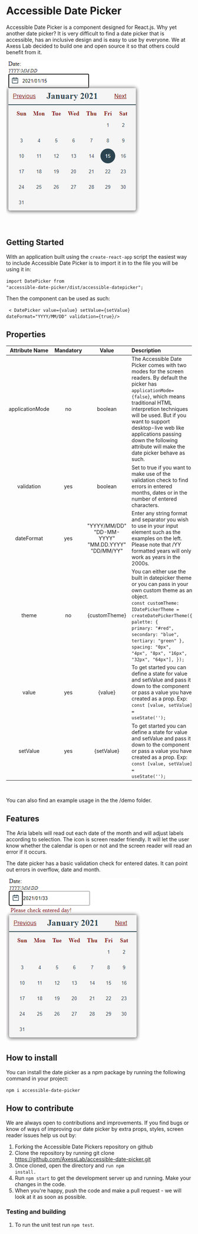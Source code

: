 # Accessible Date Picker

Accessible Date Picker is a component designed for React.js. Why yet another date picker? 
It is very difficult to find a date picker that is accessible, has an inclusive design
and is easy to use by everyone.
We at Axess Lab decided to build one and open source it so that others could benefit 
from it. 

 ![DatePicker](./images/datePickerImage.png)

<br/>

## Getting Started 
With an application built using the <code>create-react-app</code> script the easiest way to include Accessible Date Picker is to import it in to the file you will be using it in:

<code>import DatePicker from "accessible-date-picker/dist/accessible-datepicker";</code>

Then the component can be used as such: 

<code> < DatePicker value={value} setValue={setValue} dateFormat="YYYY/MM/DD" validation={true}/> </code>


## Properties

| Attribute Name | Mandatory | Value | Description |    
| :-----------: |:-----------:| :-----------:| :-----|
| applicationMode | no    | boolean  | The Accessible Date Picker comes with two modes for the screen readers. By default the picker has <code>applicationMode={false}</code>, which means traditional HTML interpretion techniques will be used. But if you want to support desktop-live web like applications passing down the following attribute will make the date picker behave as such.  |
| validation | yes   | boolean  | Set to true if you want to make use of the validation check to find errors in entered months, dates or in the number of entered characters.  |
| dateFormat | yes     | "YYYY/MM/DD"  "DD-MM-YYYY" "MM.DD.YYYY" "DD/MM/YY" |   Enter any string format and separator you wish to use in your input element such as the examples on the left. Please note that /YY formatted years will only work as years in the 2000s. |
| theme | no    | {customTheme} |   You can either use the built in datepicker theme or you can pass in your own custom  theme as an object. <code> const customTheme: IDatePickerTheme = createDatePickerTheme({ palette: {       primary: "#red", secondary: "blue", tertiary: "green" },  spacing: "0px", "4px", "8px", "16px", "32px", "64px"], }); </code> |
| value | yes      |    {value} | To get started you can define a state for value and setValue and pass it down to the component or pass a value you have created as a prop. Exp:  <code>const [value, setValue] = useState('');</code>
| setValue | yes      |    {setValue} | To get started you can define a state for value and setValue and pass it down to the component or pass a value you have created as a prop. Exp: <code>const [value, setValue] = useState('');</code> | 
<br/>

You can also find an example usage in the the /demo folder.



## Features

The Aria labels will read out each date of the month and will adjust labels according to selection. The icon is
screen reader friendly. It will let the user know whether the calendar is open or not and the screen reader 
will read an error if it occurs.

The date picker has a basic validation check for entered dates. It can point out errors in 
overflow, date and month.

 ![DatePicker](./images/errorImage.png)


## How to install 
You can install the date picker as a npm package by running the following command in your project:

<code>npm i accessible-date-picker</code>


## How to contribute 
We are always open to contributions and improvements. If you find bugs or know of ways of improving our date picker by extra props, styles, screen reader issues help us out by:
1. Forking the Accessible Date Pickers repository on github
2. Clone the repository by running git clone https://github.com/AxessLab/accessible-date-picker.git
3. Once cloned, open the directory and <code>run npm install.</code>
4. Run <code>npm start</code> to get the development server up and running. Make your changes in the code.
5. When you're happy, push the code and make a pull request - we will look at it as soon as possible.

### Testing and building

1. To run the unit test run  <code>npm test</code>.
